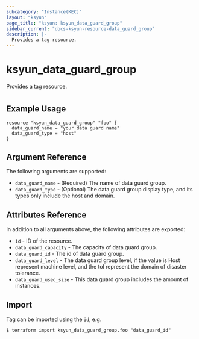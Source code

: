 ```yaml
---
subcategory: "Instance(KEC)"
layout: "ksyun"
page_title: "ksyun: ksyun_data_guard_group"
sidebar_current: "docs-ksyun-resource-data_guard_group"
description: |-
  Provides a tag resource.
---
```


# ksyun_data_guard_group

Provides a tag resource.

#

## Example Usage

```hcl
resource "ksyun_data_guard_group" "foo" {
  data_guard_name = "your data guard name"
  data_guard_type = "host"
}
```

## Argument Reference

The following arguments are supported:

* `data_guard_name` - (Required) The name of data guard group.
* `data_guard_type` - (Optional) The data guard group display type, and its types only include the host and domain.

## Attributes Reference

In addition to all arguments above, the following attributes are exported:

* `id` - ID of the resource.
* `data_guard_capacity` - The capacity of data guard group.
* `data_guard_id` - The id of data guard group.
* `data_guard_level` - The data guard group level, if the value is Host represent machine level, and the tol represent the domain of disaster tolerance.
* `data_guard_used_size` - This data guard group includes the amount of instances.


## Import

Tag can be imported using the `id`, e.g.

```
$ terraform import ksyun_data_guard_group.foo "data_guard_id"
```

